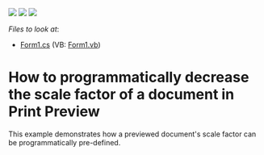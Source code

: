 <!-- default badges list -->
![](https://img.shields.io/endpoint?url=https://codecentral.devexpress.com/api/v1/VersionRange/128602631/17.2.12%2B)
[![](https://img.shields.io/badge/Open_in_DevExpress_Support_Center-FF7200?style=flat-square&logo=DevExpress&logoColor=white)](https://supportcenter.devexpress.com/ticket/details/E1440)
[![](https://img.shields.io/badge/📖_How_to_use_DevExpress_Examples-e9f6fc?style=flat-square)](https://docs.devexpress.com/GeneralInformation/403183)
<!-- default badges end -->
<!-- default file list -->
*Files to look at*:

* [Form1.cs](./CS/AutoScaling/Form1.cs) (VB: [Form1.vb](./VB/AutoScaling/Form1.vb))
<!-- default file list end -->
# How to programmatically decrease the scale factor of a document in Print Preview


<p>This example demonstrates how a previewed document's scale factor can be programmatically pre-defined.</p>

<br/>


